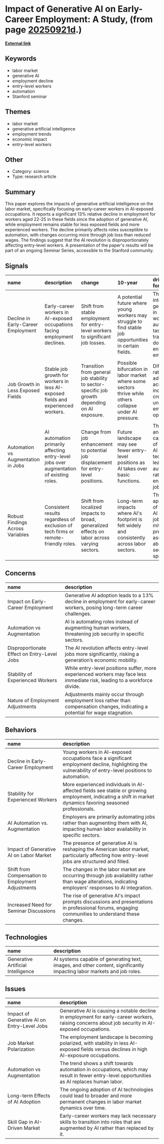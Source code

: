# __Impact of Generative AI on Early-Career Employment: A Study__, (from page [20250921d](https://kghosh.substack.com/p/20250921d).)

__[External link](https://digitaleconomy.stanford.edu/publications/canaries-in-the-coal-mine/?utm_source=substack&utm_medium=email)__



## Keywords

* labor market
* generative AI
* employment decline
* entry-level workers
* automation
* Stanford seminar

## Themes

* labor market
* generative artificial intelligence
* employment trends
* economic impact
* entry-level workers

## Other

* Category: science
* Type: research article

## Summary

This paper explores the impacts of generative artificial intelligence on the labor market, specifically focusing on early-career workers in AI-exposed occupations. It reports a significant 13% relative decline in employment for workers aged 22-25 in these fields since the adoption of generative AI, while employment remains stable for less exposed fields and more experienced workers. The decline primarily affects roles susceptible to automation, with changes occurring more through job loss than reduced wages. The findings suggest that the AI revolution is disproportionately affecting entry-level workers. A presentation of the paper's results will be part of an ongoing Seminar Series, accessible to the Stanford community.

## Signals

| name                               | description                                                                             | change                                                                                        | 10-year                                                                                                 | driving-force                                                                                                                  |   relevancy |
|:-----------------------------------|:----------------------------------------------------------------------------------------|:----------------------------------------------------------------------------------------------|:--------------------------------------------------------------------------------------------------------|:-------------------------------------------------------------------------------------------------------------------------------|------------:|
| Decline in Early-Career Employment | Early-career workers in AI-exposed occupations facing employment declines.              | Shift from stable employment for entry-level workers to significant job losses.               | A potential future where young workers may struggle to find stable job opportunities in certain fields. | The rapid integration of generative AI in workplaces automating tasks traditionally done by entry-level employees.             |           5 |
| Job Growth in Less Exposed Fields  | Stable job growth for workers in less AI-exposed fields and experienced workers.        | Transition from general job stability to sector-specific job growth depending on AI exposure. | Possible bifurcation in labor market where some sectors thrive while others collapse under AI pressure. | Differing rates of AI adoption across industries creating uneven employment opportunities.                                     |           4 |
| Automation vs Augmentation in Jobs | AI automation primarily affecting entry-level jobs over augmentation of existing roles. | Change from job enhancement to potential job displacement for entry-level positions.          | Future landscape may see fewer entry-level positions as AI takes over basic functions.                  | The design and capabilities of generative AI technologies lean towards automation rather than enhancing jobs.                  |           5 |
| Robust Findings Across Variables   | Consistent results regardless of exclusion of tech firms or remote-friendly roles.      | Shift from localized impacts to broad, generalized effects on labor across varying sectors.   | Long-term impacts where AI's footprint is felt widely and consistently across labor sectors.            | The universal applicability of generative AI in various job roles mitigating previous assumptions about sector-specific risks. |           4 |

## Concerns

| name                                        | description                                                                                                                    |
|:--------------------------------------------|:-------------------------------------------------------------------------------------------------------------------------------|
| Impact on Early-Career Employment           | Generative AI adoption leads to a 13% decline in employment for early-career workers, posing long-term career challenges.      |
| Automation vs Augmentation                  | AI is automating roles instead of augmenting human workers, threatening job security in specific sectors.                      |
| Disproportionate Effect on Entry-Level Jobs | The AI revolution affects entry-level jobs more significantly, risking a generation’s economic mobility.                       |
| Stability of Experienced Workers            | While entry-level positions suffer, more experienced workers may face less immediate risk, leading to a workforce divide.      |
| Nature of Employment Adjustments            | Adjustments mainly occur through employment loss rather than compensation changes, indicating a potential for wage stagnation. |

## Behaviors

| name                                              | description                                                                                                                                                 |
|:--------------------------------------------------|:------------------------------------------------------------------------------------------------------------------------------------------------------------|
| Decline in Early-Career Employment                | Young workers in AI-exposed occupations face a significant employment decline, highlighting the vulnerability of entry-level positions to automation.       |
| Stability for Experienced Workers                 | More experienced individuals in AI-affected fields see stable or growing employment, indicating a shift in market dynamics favoring seasoned professionals. |
| AI Automation vs. Augmentation                    | Employers are primarily automating jobs rather than augmenting them with AI, impacting human labor availability in specific sectors.                        |
| Impact of Generative AI on Labor Market           | The presence of generative AI is reshaping the American labor market, particularly affecting how entry-level jobs are structured and filled.                |
| Shift from Compensation to Employment Adjustments | The changes in the labor market are occurring through job availability rather than wage alterations, indicating employers' responses to AI integration.     |
| Increased Need for Seminar Discussions            | The rise of generative AI's impact prompts discussions and presentations in professional forums, engaging communities to understand these changes.          |

## Technologies

| name                               | description                                                                                                            |
|:-----------------------------------|:-----------------------------------------------------------------------------------------------------------------------|
| Generative Artificial Intelligence | AI systems capable of generating text, images, and other content, significantly impacting labor markets and job roles. |

## Issues

| name                                        | description                                                                                                                                       |
|:--------------------------------------------|:--------------------------------------------------------------------------------------------------------------------------------------------------|
| Impact of Generative AI on Entry-Level Jobs | Generative AI is causing a notable decline in employment for early-career workers, raising concerns about job security in AI-exposed occupations. |
| Job Market Polarization                     | The employment landscape is becoming polarized, with stability in less AI-exposed fields versus declines in high AI-exposure occupations.         |
| Automation vs Augmentation                  | The trend shows a shift towards automation in occupations, which may result in fewer entry-level opportunities as AI replaces human labor.        |
| Long-term Effects of AI Adoption            | The ongoing adoption of AI technologies could lead to broader and more permanent changes in labor market dynamics over time.                      |
| Skill Gap in AI-Driven Market               | Early-career workers may lack necessary skills to transition into roles that are augmented by AI rather than replaced by it.                      |